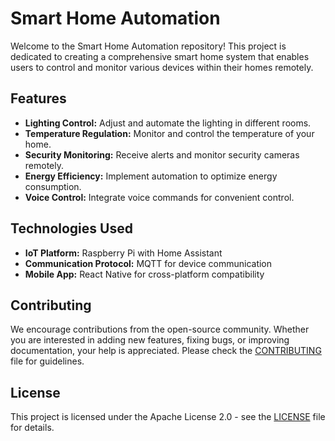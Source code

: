 # Smart Home Automation

Welcome to the Smart Home Automation repository! This project is dedicated to creating a comprehensive smart home system that enables users to control and monitor various devices within their homes remotely.

## Features

- **Lighting Control:** Adjust and automate the lighting in different rooms.
- **Temperature Regulation:** Monitor and control the temperature of your home.
- **Security Monitoring:** Receive alerts and monitor security cameras remotely.
- **Energy Efficiency:** Implement automation to optimize energy consumption.
- **Voice Control:** Integrate voice commands for convenient control.

## Technologies Used

- **IoT Platform:** Raspberry Pi with Home Assistant
- **Communication Protocol:** MQTT for device communication
- **Mobile App:** React Native for cross-platform compatibility

## Contributing

We encourage contributions from the open-source community. Whether you are interested in adding new features, fixing bugs, or improving documentation, your help is appreciated. Please check the [CONTRIBUTING](CONTRIBUTING.md) file for guidelines.

## License

This project is licensed under the Apache License 2.0 - see the [LICENSE](LICENSE) file for details.
